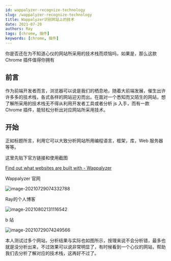 ```yaml
---
id: wappalyzer-recognize-technology
slug: /wappalyzer-recognize-technology
title: Wappalyzer识别网站上的技术
date: 2021-07-20
authors: Ray
tags: [chrome, 插件]
keywords: [chrome, 插件]
---
```


你是否还在为不知道心仪的网站所采用的技术栈而烦恼吗，如果是，那么这款 Chrome 插件值得你拥有

<!-- truncate -->

## 前言

作为前端开发者而言，浏览器可以说是我们的栖息地，随着大前端发展，催生出许许多多的技术栈，各式各样的网站迎刃而出。在面对一个悉知而又陌生的网站，想了解所采用的技术栈无不得从利用开发者工具或者分析 js 入手，而有一款 Chrome 插件，能轻松分析出对应网站所采用技术。

## 开始

正如标题所言，利用它可以大致分析网站所用编程语言，框架，库，Web 服务器等等。

这里先贴下官方链接和使用截图

[Find out what websites are built with - Wappalyzer](https://www.wappalyzer.com/)

Wappalyzer 官网

![image-20210729074332788](https://img.kuizuo.cn/image-20210729074332788.png)

Ray的个人博客

![image-20210802131116542](https://img.kuizuo.cn/image-20210802131116542.png)

b 站

![image-20210729074249566](https://img.kuizuo.cn/image-20210729074249566.png)

本人测试过多个网站，分析结果与实际也如图所示，按理来说不会分析错，最多也就是没分析出来，不过效果可以说非常明显了，有时候看到一个心仪的网站，帮助我们去分析了解对应的技术栈，这再好不过了。
